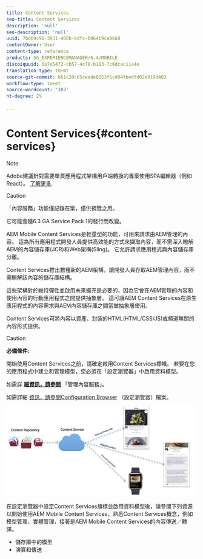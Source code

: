 ```yaml
---
title: Content Services
seo-title: Content Services
description: 'null'
seo-description: 'null'
uuid: 7bd09c91-3931-400b-bdfc-b064b9ca9668
contentOwner: User
content-type: reference
products: SG_EXPERIENCEMANAGER/6.4/MOBILE
discoiquuid: 6a7e5472-cb57-4c78-b183-7c6dcac11a4e
translation-type: tm+mt
source-git-commit: b61c20c65ceade0153f5cd04fbedfd02e919d483
workflow-type: tm+mt
source-wordcount: '303'
ht-degree: 2%

---
```



# Content Services{#content-services}

>[!NOTE]
>
>Adobe建議針對需要單頁應用程式架構用戶端轉換的專案使用SPA編輯器（例如React）。 [了解更多](/help/sites-developing/spa-overview.md).

>[!CAUTION]
>
>「內容服務」功能僅記錄在案，僅供預覽之用。
>
>它可能會隨6.3 GA Service Pack 1的發行而改變。

AEM Mobile Content Services是輕量型的功能，可用來請求由AEM管理的內容。 這為所有應用程式開發人員提供高效能的方式來擷取內容，而不需深入瞭解AEM的內容儲存庫(JCR)和Web架構(Sling)。 它允許請求應用程式與內容儲存庫分離。

Content Services推出數種新的AEM架構，讓開發人員存取AEM管理內容，而不需瞭解該內容的儲存庫結構。

這些架構對於維持彈性並啟用未來擴充是必要的，因為它會在AEM管理的內容和使用內容的行動應用程式之間提供抽象層。 這可讓AEM Content Services在原生應用程式的內容需求與AEM內容儲存庫之間當做抽象層使用。

Content Services可將內容以資產、封裝的HTML(HTML/CSS/JS)或頻道無關的內容形式提供。

>[!CAUTION]
>
>**必備條件:**
>
>開始使用Content Services之前，請確定啟用Content Services標幟。 若要在您的應用程式中建立和管理模型，您必須在「設定瀏覽器」中啟用資料模型。
>
>如需詳 **[細資訊，請參閱](/help/mobile/developing-content-services.md)** 「管理內容服務」。
>
>如需詳細 [資訊，請參閱Configuration Browser](/help/sites-administering/configurations.md) （設定瀏覽器）檔案。

![chlimage_1-143](assets/chlimage_1-143.png)

在設定瀏覽器中設定Content Services旗標並啟用資料模型後，請參閱下列資源以開始使用AEM Mobile Content Services，熟悉Content Services概念，例如模型管理、實體管理，接著是AEM Mobile Content Services的內容傳送／轉譯。

* 儲存庫中的模型
* 演算和傳送

